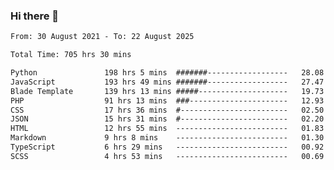 ### Hi there 👋

<!--
**dominoto/dominoto** is a ✨ _special_ ✨ repository because its `README.md` (this file) appears on your GitHub profile.

Here are some ideas to get you started:

- 🔭 I’m currently working on ...
- 🌱 I’m currently learning ...
- 👯 I’m looking to collaborate on ...
- 🤔 I’m looking for help with ...
- 💬 Ask me about ...
- 📫 How to reach me: ...
- 😄 Pronouns: ...
- ⚡ Fun fact: ...
-->
<!--START_SECTION:waka-->

```txt
From: 30 August 2021 - To: 22 August 2025

Total Time: 705 hrs 30 mins

Python               198 hrs 5 mins  #######------------------   28.08 %
JavaScript           193 hrs 49 mins #######------------------   27.47 %
Blade Template       139 hrs 13 mins #####--------------------   19.73 %
PHP                  91 hrs 13 mins  ###----------------------   12.93 %
CSS                  17 hrs 36 mins  #------------------------   02.50 %
JSON                 15 hrs 31 mins  #------------------------   02.20 %
HTML                 12 hrs 55 mins  -------------------------   01.83 %
Markdown             9 hrs 8 mins    -------------------------   01.30 %
TypeScript           6 hrs 29 mins   -------------------------   00.92 %
SCSS                 4 hrs 53 mins   -------------------------   00.69 %
```

<!--END_SECTION:waka-->
